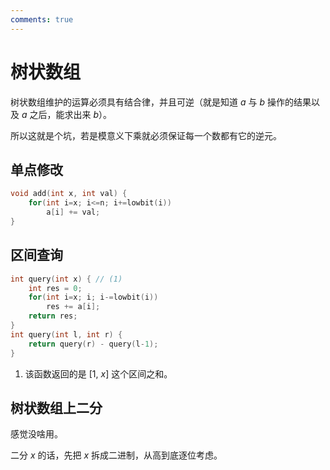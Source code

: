 ```yaml
---
comments: true
---
```


# 树状数组

树状数组维护的运算必须具有结合律，并且可逆（就是知道 $a$ 与 $b$ 操作的结果以及 $a$ 之后，能求出来 $b$）。

所以这就是个坑，若是模意义下乘就必须保证每一个数都有它的逆元。

## 单点修改

``` cpp
void add(int x, int val) {
    for(int i=x; i<=n; i+=lowbit(i))
        a[i] += val;
}
```

## 区间查询

``` cpp
int query(int x) { // (1)
    int res = 0;
    for(int i=x; i; i-=lowbit(i))
        res += a[i];
    return res;
}
int query(int l, int r) {
    return query(r) - query(l-1);
}
```

1. 该函数返回的是 $[1,\ x]$ 这个区间之和。

## 树状数组上二分

感觉没啥用。

二分 $x$ 的话，先把 $x$ 拆成二进制，从高到底逐位考虑。